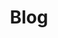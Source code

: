 ---
layout: blog
title: Blog
description: The latest articles, tutorials, and resources on web development, programming, and more.
---